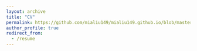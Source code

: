 ```yaml
---
layout: archive
title: "CV"
permalink: https://github.com/mialiu149/mialiu149.github.io/blob/master/cv-mia-3page.pdf
author_profile: true
redirect_from:
  - /resume
---
```

